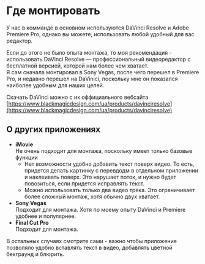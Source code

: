 # Где монтировать

У нас в комманде в основном используются DaVinci Resolve и Adobe Premiere Pro,
однако вы можете, использовать любой удобный для вас редактор.

Если до этого не было опыта монтажа, то моя рекомендация - использовать DaVinci Resolve — профессиональный видеоредактор с бесплатной
версией, которой нам более чем хватает.  
Я сам сначала монтировал в Sony Vegas, после чего перешел в Premiere Pro,
и недавно перешел на DaVinici, поскольку мне он показался наиболее
удобным для наших целей.

Скачать DaVinci можно с их оффициального вебсайта  
[https://www.blackmagicdesign.com/ua/products/davinciresolve](https://www.blackmagicdesign.com/ua/products/davinciresolve)

## О других приложениях

-   **iMovie**  
     Не очень подходит для монтажа, поскольку имеет только базовые функции
    -   Нет возможности удобно добавить текст поверх видео. То есть, придется
        делать картинку с перевдодм в отдельном приложении и наклеивать
        поверх. Это нарушает поток, и нужно будет повозиться, если придется
        исправлять текст.
    -   Можно использовать только два видео трека. Это ограничивает более
        сложный монтаж, хотя обычно двух хватает.
-   **Sony Vegas**  
     Подходит для монтажа. Хотя по моему опыту DaVinci и Premiere удобнее и популярнее.
-   **Final Cut Pro**  
     Подходит для монтажа.

В остальных случаях смотрите сами - важно чтобы приложение позволяло удобно вставлять текст в видео, добавлять цветной бекграунд и блюрить.
